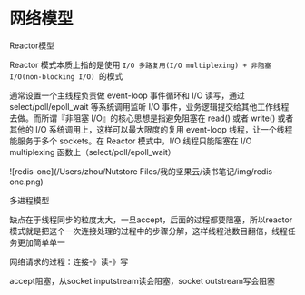 # 网络模型

Reactor模型

Reactor 模式本质上指的是使用 `I/O 多路复用(I/O multiplexing) + 非阻塞 I/O(non-blocking I/O) `的模式

通常设置一个主线程负责做 event-loop 事件循环和 I/O 读写，通过 select/poll/epoll_wait 等系统调用监听 I/O 事件，业务逻辑提交给其他工作线程去做。而所谓『非阻塞 I/O』的核心思想是指避免阻塞在 read() 或者 write() 或者其他的 I/O 系统调用上，这样可以最大限度的复用 event-loop 线程，让一个线程能服务于多个 sockets。在 Reactor 模式中，I/O 线程只能阻塞在 I/O multiplexing 函数上（select/poll/epoll_wait）

![redis-one](/Users/zhou/Nutstore Files/我的坚果云/读书笔记/img/redis-one.png)



多进程模型

缺点在于线程同步的粒度太大，一旦accept，后面的过程都要阻塞，所以reactor模式就是把这个一次连接处理的过程中的步骤分解，这样线程池数目翻倍，线程任务更加简单单一

网络请求的过程：连接-》读-》写

accept阻塞，从socket inputstream读会阻塞，socket outstream写会阻塞







